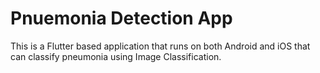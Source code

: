 # Pnuemonia Detection App
This is a Flutter based application that runs on both Android and iOS that can classify pneumonia using Image Classification.

